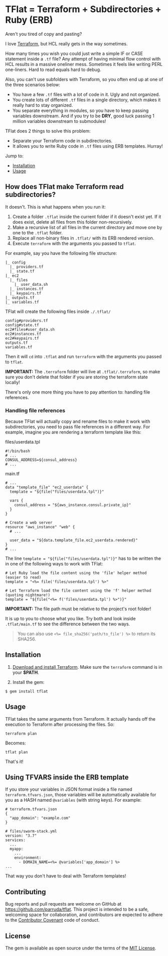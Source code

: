 # TFlat = Terraform + Subdirectories + Ruby (ERB)

Aren't you tired of copy and pasting?

I love [Terraform](https://www.terraform.io/), but HCL really gets in the way sometimes.

How many times you wish you could just write a simple IF or CASE statement inside a `.tf` file? Any attempt of having minimal flow control with HCL results in a massive oneliner mess. Sometimes it feels like writing PERL one-liners. Hard to read equals hard to debug.

Also, you can't use subfolders with Terraform, so you often end up at one of the three scenarios below:
- You have a few `.tf` files with a lot of code in it. Ugly and not organized.
- You create lots of different `.tf` files in a single directory, which makes it really hard to stay organized.
- You separate everything in modules, so you have to keep passing variables downstream. And if you try to be **DRY**, good luck passing 1 million variables downstream to submodules!

TFlat does 2 things to solve this problem:
* Separate your Terraform code in subdirectories.
* It allows you to write Ruby code in `.tf` files using ERB templates. Hurray!

Jump to:
* [Installation](#installation)
* [Usage](#usage)


## How does TFlat make Terraform read subdirectories?
It doesn't. This is what happens when you run it:
1. Create a folder `.tflat` inside the current folder if it doesn't exist yet. If it does exist, delete all files from this folder non-recursively.
2. Make a recursive list of all files in the current directory and move one by one to the `.tflat` folder.
3. Replace all non-binary files in `.tflat/` with its ERB rendered version.
4. Execute `terraform` with the arguments you passed to `tflat`.

For example, say you have the following file structure:
```
|_ config
  |_ providers.tf
  |_ state.tf
|_ ec2
  |_ files
    |_ user_data.sh
  |_ instances.tf
  |_ keypairs.tf
|_ outputs.tf
|_ variables.tf
```
TFlat will create the following files inside `./.tflat/`

```
config#providers.tf
config#state.tf
ec2#files#user_data.sh
ec2#instances.tf
ec2#keypairs.tf
outputs.tf
variables.tf
```

Then it will `cd` into `.tflat` and run `terraform` with the arguments you passed to `tflat`.

**IMPORTANT:** The `.terraform` folder will live at `.tflat/.terraform`, so make sure you don't delete that folder if you are storing the terraform state locally!

There's only one more thing you have to pay attention to: handling file references.

### Handling file references
Because TFlat will actually copy and rename files to make it work with subdirectories, you need to pass file references in a different way. For example, imagine you are rendering a terraform template like this:

files/userdata.tpl
```
#!/bin/bash
# ...
CONSUL_ADDRESS=${consul_address}
# ...
```
main.tf
```
# ...
data "template_file" "ec2_userdata" {
  template = "${file("files/userdata.tpl")}"

  vars {
    consul_address = "${aws_instance.consul.private_ip}"
  }
}

# Create a web server
resource "aws_instance" "web" {
  # ...

  user_data = "${data.template_file.ec2_userdata.rendered}"
}
# ...
```

The line `template = "${file("files/userdata.tpl")}"` has to be written the in one of the following ways to work with TFlat:

```
# Let Ruby load the file content using the 'file' helper method (easier to read)
template = "<%= file('files/userdata.tpl') %>"

# Let Terraform load the file content using the 'f' helper method (quoting nightmare!)
template = "${file("<%= f('files/userdata.tpl') %>")}"
```

**IMPORTANT:** The file path must be relative to the project's root folder!

It is up to you to choose what you like. Try both and look inside `.tflat/main.tf` to see the difference between the two ways.

> You can also use `<%= file_sha256('path/to_file') %>` to return its SHA256.

## Installation
1. [Download and install Terraform](https://www.terraform.io/intro/getting-started/install.html). Make sure the `terraform` command is in your **$PATH**.

2. Install the gem:
```
$ gem install tflat
```

## Usage
TFlat takes the same arguments from Terraform. It actually hands off the execution to Terraform after processing the files. So:

```
terraform plan
```
Becomes:
```
tflat plan
```
That's it!

## Using TFVARS inside the ERB template
If you store your variables in JSON format inside a file named `terraform.tfvars.json`, those variables will be automatically available for you as a HASH named `@variables` (with string keys). For example:

```
# terraform.tfvars.json
{
  "app_domain": "example.com"
}

# files/swarm-stack.yml
version: "3.7"
services:
  ...
  myapp:
    ...
    environment:
      - DOMAIN_NAME=<%= @variables['app_domain'] %>
...
```

That way you don't have to deal with Terraform templates!

## Contributing

Bug reports and pull requests are welcome on GitHub at https://github.com/parruda/tflat. This project is intended to be a safe, welcoming space for collaboration, and contributors are expected to adhere to the [Contributor Covenant](http://contributor-covenant.org) code of conduct.

## License

The gem is available as open source under the terms of the [MIT License](https://opensource.org/licenses/MIT).
